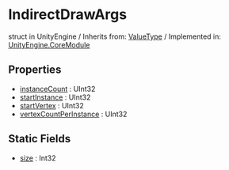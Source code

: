# IndirectDrawArgs
struct in UnityEngine
 / Inherits from: <a href="https://docs.unity3d.com/6000.0/Documentation/ScriptReference/ValueType.html" target="_blank">ValueType</a> / Implemented in: <a href="https://docs.unity3d.com/6000.0/Documentation/ScriptReference/UnityEngine.CoreModule.html" target="_blank">UnityEngine.CoreModule</a>
## Properties
- <a href="https://docs.unity3d.com/6000.0/Documentation/ScriptReference/IndirectDrawArgs-instanceCount.html" target="_blank">instanceCount</a> : UInt32
- <a href="https://docs.unity3d.com/6000.0/Documentation/ScriptReference/IndirectDrawArgs-startInstance.html" target="_blank">startInstance</a> : UInt32
- <a href="https://docs.unity3d.com/6000.0/Documentation/ScriptReference/IndirectDrawArgs-startVertex.html" target="_blank">startVertex</a> : UInt32
- <a href="https://docs.unity3d.com/6000.0/Documentation/ScriptReference/IndirectDrawArgs-vertexCountPerInstance.html" target="_blank">vertexCountPerInstance</a> : UInt32
## Static Fields
- <a href="https://docs.unity3d.com/6000.0/Documentation/ScriptReference/IndirectDrawArgs-size.html" target="_blank">size</a> : Int32
